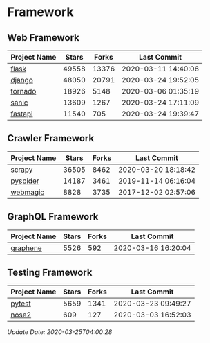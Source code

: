 # Framework

## Web Framework

| Project Name | Stars | Forks | Last Commit |
| ------------ | ----- | ----- | ----------- |
| [flask](https://github.com/pallets/flask) | 49558 | 13376 | 2020-03-11 14:40:06 |
| [django](https://github.com/django/django) | 48050 | 20791 | 2020-03-24 19:52:05 |
| [tornado](https://github.com/tornadoweb/tornado) | 18926 | 5148 | 2020-03-06 01:35:19 |
| [sanic](https://github.com/huge-success/sanic) | 13609 | 1267 | 2020-03-24 17:11:09 |
| [fastapi](https://github.com/tiangolo/fastapi) | 11540 | 705 | 2020-03-24 19:39:47 |

## Crawler Framework

| Project Name | Stars | Forks | Last Commit |
| ------------ | ----- | ----- | ----------- |
| [scrapy](https://github.com/scrapy/scrapy) | 36505 | 8462 | 2020-03-20 18:18:42 |
| [pyspider](https://github.com/binux/pyspider) | 14187 | 3461 | 2019-11-14 06:16:04 |
| [webmagic](https://github.com/code4craft/webmagic) | 8828 | 3735 | 2017-12-02 02:57:06 |

## GraphQL Framework

| Project Name | Stars | Forks | Last Commit |
| ------------ | ----- | ----- | ----------- |
| [graphene](https://github.com/graphql-python/graphene) | 5526 | 592 | 2020-03-16 16:20:04 |

## Testing Framework

| Project Name | Stars | Forks | Last Commit |
| ------------ | ----- | ----- | ----------- |
| [pytest](https://github.com/pytest-dev/pytest) | 5659 | 1341 | 2020-03-23 09:49:27 |
| [nose2](https://github.com/nose-devs/nose2) | 609 | 127 | 2020-03-03 16:52:03 |

*Update Date: 2020-03-25T04:00:28*